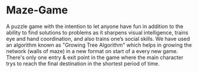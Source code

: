 # Maze-Game
A puzzle game with the intention to let anyone have fun in addition to the ability to find solutions to problems as it sharpens visual intelligence, trains eye and hand coordination, and also trains one’s social skills.
We have used an algorithm known as "Growing Tree Algorithm" which helps in growing the network (walls of maze) in a new format on start of a every new game.
There's only one entry & exit point in the game where the main character trys to reach the final destination in the shortest period of time.
